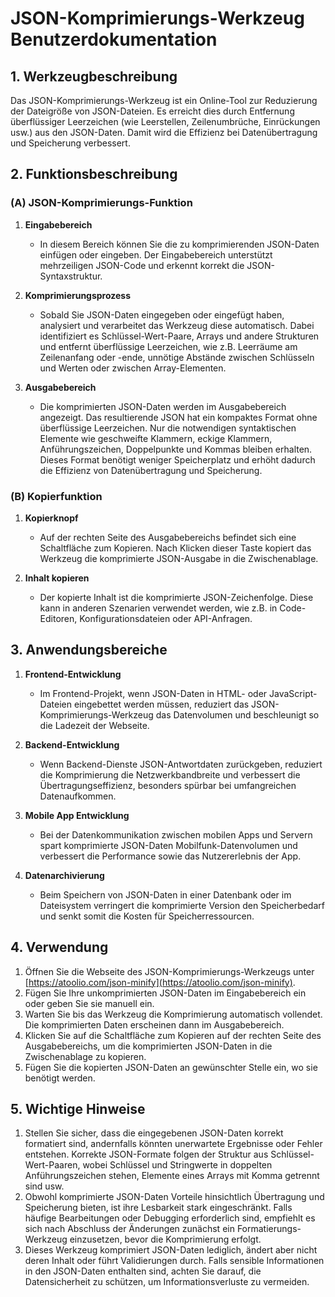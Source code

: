 # JSON-Komprimierungs-Werkzeug Benutzerdokumentation

## 1. Werkzeugbeschreibung

Das JSON-Komprimierungs-Werkzeug ist ein Online-Tool zur Reduzierung der Dateigröße von JSON-Dateien. Es erreicht dies durch Entfernung überflüssiger Leerzeichen (wie Leerstellen, Zeilenumbrüche, Einrückungen usw.) aus den JSON-Daten. Damit wird die Effizienz bei Datenübertragung und Speicherung verbessert.

## 2. Funktionsbeschreibung

### (A) JSON-Komprimierungs-Funktion

1. **Eingabebereich**
   * In diesem Bereich können Sie die zu komprimierenden JSON-Daten einfügen oder eingeben. Der Eingabebereich unterstützt mehrzeiligen JSON-Code und erkennt korrekt die JSON-Syntaxstruktur.

2. **Komprimierungsprozess**
   * Sobald Sie JSON-Daten eingegeben oder eingefügt haben, analysiert und verarbeitet das Werkzeug diese automatisch. Dabei identifiziert es Schlüssel-Wert-Paare, Arrays und andere Strukturen und entfernt überflüssige Leerzeichen, wie z.B. Leerräume am Zeilenanfang oder -ende, unnötige Abstände zwischen Schlüsseln und Werten oder zwischen Array-Elementen.

3. **Ausgabebereich**
   * Die komprimierten JSON-Daten werden im Ausgabebereich angezeigt. Das resultierende JSON hat ein kompaktes Format ohne überflüssige Leerzeichen. Nur die notwendigen syntaktischen Elemente wie geschweifte Klammern, eckige Klammern, Anführungszeichen, Doppelpunkte und Kommas bleiben erhalten. Dieses Format benötigt weniger Speicherplatz und erhöht dadurch die Effizienz von Datenübertragung und Speicherung.

### (B) Kopierfunktion

1. **Kopierknopf**
   * Auf der rechten Seite des Ausgabebereichs befindet sich eine Schaltfläche zum Kopieren. Nach Klicken dieser Taste kopiert das Werkzeug die komprimierte JSON-Ausgabe in die Zwischenablage.

2. **Inhalt kopieren**
   * Der kopierte Inhalt ist die komprimierte JSON-Zeichenfolge. Diese kann in anderen Szenarien verwendet werden, wie z.B. in Code-Editoren, Konfigurationsdateien oder API-Anfragen.

## 3. Anwendungsbereiche

1. **Frontend-Entwicklung**
   * Im Frontend-Projekt, wenn JSON-Daten in HTML- oder JavaScript-Dateien eingebettet werden müssen, reduziert das JSON-Komprimierungs-Werkzeug das Datenvolumen und beschleunigt so die Ladezeit der Webseite.

2. **Backend-Entwicklung**
   * Wenn Backend-Dienste JSON-Antwortdaten zurückgeben, reduziert die Komprimierung die Netzwerkbandbreite und verbessert die Übertragungseffizienz, besonders spürbar bei umfangreichen Datenaufkommen.

3. **Mobile App Entwicklung**
   * Bei der Datenkommunikation zwischen mobilen Apps und Servern spart komprimierte JSON-Daten Mobilfunk-Datenvolumen und verbessert die Performance sowie das Nutzererlebnis der App.

4. **Datenarchivierung**
   * Beim Speichern von JSON-Daten in einer Datenbank oder im Dateisystem verringert die komprimierte Version den Speicherbedarf und senkt somit die Kosten für Speicherressourcen.

## 4. Verwendung

1. Öffnen Sie die Webseite des JSON-Komprimierungs-Werkzeugs unter [https://atoolio.com/json-minify](https://atoolio.com/json-minify).
2. Fügen Sie Ihre unkomprimierten JSON-Daten im Eingabebereich ein oder geben Sie sie manuell ein.
3. Warten Sie bis das Werkzeug die Komprimierung automatisch vollendet. Die komprimierten Daten erscheinen dann im Ausgabebereich.
4. Klicken Sie auf die Schaltfläche zum Kopieren auf der rechten Seite des Ausgabebereichs, um die komprimierten JSON-Daten in die Zwischenablage zu kopieren.
5. Fügen Sie die kopierten JSON-Daten an gewünschter Stelle ein, wo sie benötigt werden.

## 5. Wichtige Hinweise

1. Stellen Sie sicher, dass die eingegebenen JSON-Daten korrekt formatiert sind, andernfalls könnten unerwartete Ergebnisse oder Fehler entstehen. Korrekte JSON-Formate folgen der Struktur aus Schlüssel-Wert-Paaren, wobei Schlüssel und Stringwerte in doppelten Anführungszeichen stehen, Elemente eines Arrays mit Komma getrennt sind usw.
2. Obwohl komprimierte JSON-Daten Vorteile hinsichtlich Übertragung und Speicherung bieten, ist ihre Lesbarkeit stark eingeschränkt. Falls häufige Bearbeitungen oder Debugging erforderlich sind, empfiehlt es sich nach Abschluss der Änderungen zunächst ein Formatierungs-Werkzeug einzusetzen, bevor die Komprimierung erfolgt.
3. Dieses Werkzeug komprimiert JSON-Daten lediglich, ändert aber nicht deren Inhalt oder führt Validierungen durch. Falls sensible Informationen in den JSON-Daten enthalten sind, achten Sie darauf, die Datensicherheit zu schützen, um Informationsverluste zu vermeiden.
